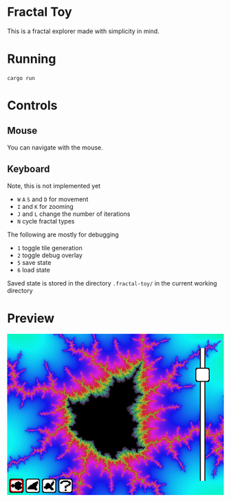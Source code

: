 Fractal Toy
===========

This is a fractal explorer made with simplicity in mind.


# Running


```
cargo run
```

# Controls

## Mouse
You can navigate with the mouse.

## Keyboard
Note, this is not implemented yet

* `W` `A` `S` and `D` for movement
* `I` and `K` for zooming
* `J` and `L` change the number of iterations
* `N` cycle fractal types

The following are mostly for debugging

* `1` toggle tile generation
* `2` toggle debug overlay
* `5` save state
* `6` load state

Saved state is stored in the directory `.fractal-toy/` in the current working directory

# Preview
![](preview.png)
